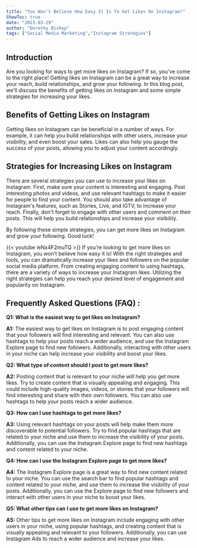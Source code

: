 ```yaml
---
title: "You Won't Believe How Easy It Is To Get Likes On Instagram!"
ShowToc: true 
date: "2023-03-29"
author: "Dorothy Bishop" 
tags: ["Social Media Marketing","Instagram Strategies"]
---
```

## Introduction

Are you looking for ways to get more likes on Instagram? If so, you've come to the right place! Getting likes on Instagram can be a great way to increase your reach, build relationships, and grow your following. In this blog post, we'll discuss the benefits of getting likes on Instagram and some simple strategies for increasing your likes.

## Benefits of Getting Likes on Instagram

Getting likes on Instagram can be beneficial in a number of ways. For example, it can help you build relationships with other users, increase your visibility, and even boost your sales. Likes can also help you gauge the success of your posts, allowing you to adjust your content accordingly.

## Strategies for Increasing Likes on Instagram

There are several strategies you can use to increase your likes on Instagram. First, make sure your content is interesting and engaging. Post interesting photos and videos, and use relevant hashtags to make it easier for people to find your content. You should also take advantage of Instagram's features, such as Stories, Live, and IGTV, to increase your reach. Finally, don't forget to engage with other users and comment on their posts. This will help you build relationships and increase your visibility.

By following these simple strategies, you can get more likes on Instagram and grow your following. Good luck!

{{< youtube ieNx4F2muTQ >}} 
If you’re looking to get more likes on Instagram, you won’t believe how easy it is! With the right strategies and tools, you can dramatically increase your likes and followers on the popular social media platform. From creating engaging content to using hashtags, there are a variety of ways to increase your Instagram likes. Utilizing the right strategies can help you reach your desired level of engagement and popularity on Instagram.

## Frequently Asked Questions (FAQ) :
**Q1: What is the easiest way to get likes on Instagram?**

**A1:** The easiest way to get likes on Instagram is to post engaging content that your followers will find interesting and relevant. You can also use hashtags to help your posts reach a wider audience, and use the Instagram Explore page to find new followers. Additionally, interacting with other users in your niche can help increase your visibility and boost your likes. 

**Q2: What type of content should I post to get more likes?**

**A2:** Posting content that is relevant to your niche will help you get more likes. Try to create content that is visually appealing and engaging. This could include high-quality images, videos, or stories that your followers will find interesting and share with their own followers. You can also use hashtags to help your posts reach a wider audience. 

**Q3: How can I use hashtags to get more likes?**

**A3:** Using relevant hashtags on your posts will help make them more discoverable to potential followers. Try to find popular hashtags that are related to your niche and use them to increase the visibility of your posts. Additionally, you can use the Instagram Explore page to find new hashtags and content related to your niche. 

**Q4: How can I use the Instagram Explore page to get more likes?**

**A4:** The Instagram Explore page is a great way to find new content related to your niche. You can use the search bar to find popular hashtags and content related to your niche, and use them to increase the visibility of your posts. Additionally, you can use the Explore page to find new followers and interact with other users in your niche to boost your likes. 

**Q5: What other tips can I use to get more likes on Instagram?**

**A5:** Other tips to get more likes on Instagram include engaging with other users in your niche, using popular hashtags, and creating content that is visually appealing and relevant to your followers. Additionally, you can use Instagram Ads to reach a wider audience and increase your likes.





